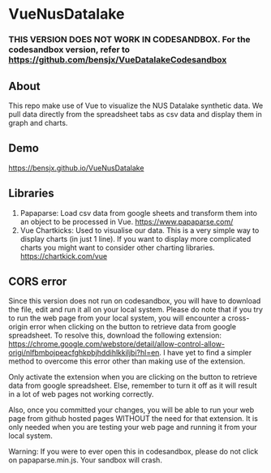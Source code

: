# VueNusDatalake

### THIS VERSION DOES NOT WORK IN CODESANDBOX. For the codesandbox version, refer to https://github.com/bensjx/VueDatalakeCodesandbox

## About
This repo make use of Vue to visualize the NUS Datalake synthetic data. We pull data directly from the spreadsheet tabs as csv data and display them in graph and charts.

## Demo
https://bensjx.github.io/VueNusDatalake

## Libraries
1. Papaparse: Load csv data from google sheets and transform them into an object to be processed in Vue.
https://www.papaparse.com/
2. Vue Chartkicks: Used to visualise our data. This is a very simple way to display charts (in just 1 line). If you want to display more complicated charts you might want to consider other charting libraries.
https://chartkick.com/vue

## CORS error
Since this version does not run on codesandbox, you will have to download the file, edit and run it all on your local system. Please do note that if you try to run the web page from your local system, you will encounter a cross-origin error when clicking on the button to retrieve data from google spreadsheet. To resolve this, download the following extension: https://chrome.google.com/webstore/detail/allow-control-allow-origi/nlfbmbojpeacfghkpbjhddihlkkiljbi?hl=en. I have yet to find a simpler method to overcome this error other than making use of the extension.
<br>

Only activate the extension when you are clicking on the button to retrieve data from google spreadsheet. Else, remember to turn it off as it will result in a lot of web pages not working correctly.
<br>

Also, once you committed your changes, you will be able to run your web page from github hosted pages WITHOUT the need for that extension. It is only needed when you are testing your web page and running it from your local system.
<br>

Warning: If you were to ever open this in codesandbox, please do not click on papaparse.min.js. Your sandbox will crash.

